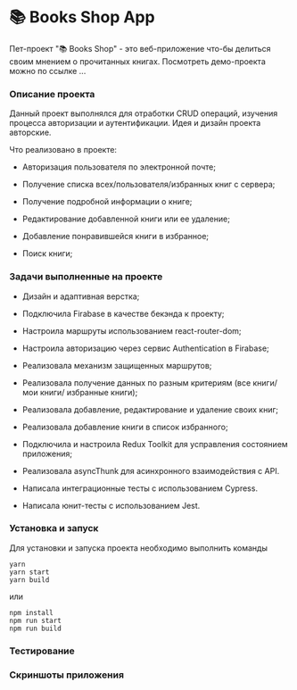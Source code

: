 # 📚 Books Shop App

Пет-проект "📚 Books Shop" - это веб-приложение что-бы делиться своим мнением о прочитанных книгах. Посмотреть демо-проекта можно по ссылке ...

### Описание проекта

Данный проект выполнялся для отработки CRUD операций, изучения процесса авторизации и аутентификации. Идея и дизайн проекта авторские. 

Что реализовано в проекте:
- Авторизация пользователя по электронной почте;
- Получение списка всех/пользователя/избранных книг с сервера;
- Получение подробной информации о книге;
- Редактирование добавленной книги или ее удаление;
- Добавление понравившейся книги в избранное;

- Поиск книги;


 
### Задачи выполненные на проекте

- Дизайн и адаптивная верстка;
- Подключила Firabase в качестве бекэнда к проекту;
- Настроила маршруты использованием react-router-dom;
- Настроила авторизацию через сервис Authentication в Firabase;
- Реализовала механизм защищенных маршрутов;
- Реализовала получение данных по разным критериям (все книги/ мои книги/ избранные книги);
- Реализовала добавление, редактирование и удаление своих книг;
- Реализовала добавление книги в список избранного;

- Подключила и настроила Redux Toolkit для усправления состоянием приложения;
- Реализовала asyncThunk для асинхронного взаимодействия с API.
- Написала интеграционные тесты с использованием Cypress.
- Написала юнит-тесты с использованием Jest.




### Установка и запуск
Для установки и запуска проекта необходимо выполнить команды

```
yarn 
yarn start 
yarn build
```

или

```
npm install 
npm run start 
npm run build
```

### Тестирование
### Скриншоты приложения
